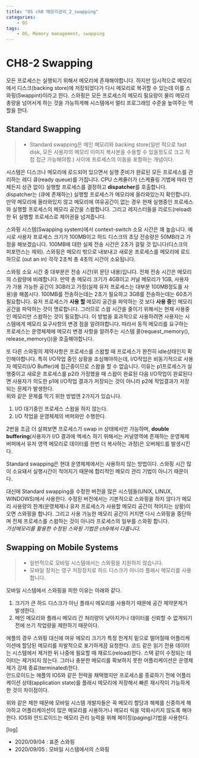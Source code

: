 ```yaml
---
title: "OS ch8 메모리관리_2_swapping"
categories:
    - OS
tags:
    - OS, Memory management, swapping
---
```


# CH8-2 Swapping
모든 프로세스는 실행되기 위해서 메모리에 존재해야합니다. 하지만 임시적으로 메모리에서 디스크(backing store)에 저장되었다가 다시 메모리로 복귀할 수 있는데 이를 스와핑(Swappint)이라고 한다. 스와핑은 모든 프로세스의 메모리 필요량이 물리 메모리 총량을 넘어서게 하는 것을 가능하게해 시스템에서 멀티 프로그래밍 수준을 높여주는 역할을 한다.

## Standard Swapping
> * Standard swapping은 메인 메모리와 backing store(일반 적으로 fast disk, 모든 사용자의 메모리 이미지 복사본을 수용할 수 있을정도로 크고 직접 접근 가능해야함.) 사이에 프로세스의 이동을 포함하는 개념이다.

시스템은 디스크나 메모리에 로드되어 있으면서 실행 준비가 완료된 모든 프로세스를 관리하는 레디 큐(ready queue)를 가집니다. CPU 스케쥴러가 (스케쥴링 기법에 따라 언제든지 상관 없이) 실행할 프로세스를 결정하고 **dispatcher**를 호출합니다. dispatcher는 (큐에 존재하는) 실행할 프로세스가 메모리에 올라와있는지 확인합니다. 만약 메모리에 올라와있지 않고 메모리에 여유공간이 없는 경우 현재 실행중인 프로세스와 실행할 프로세스의 메모리 공간을 스왑합니다. 그리고 레지스터들을 리로드(reload)한 뒤 실행할 프로세스로 제어권을 넘겨줍니다.   
   
스와핑 시스템(Swapping system)에서 context-switch 소요 시간은 꽤 높습니다. 
예시로 사용자 프로세스 크기가 100MB이고 하드 디스크의 초당 전송량은 50MB라고 가정을 해보겠습니다. 100MB에 대한 실제 전송 시간은 2초가 걸릴 것 입니다(디스크의 퍼포먼스는 제외). 스와핑은 메모리 밖으로 내보내고 새로운 프로세스를 메모리에 로드하므로 (out an in) 각각 2초씩 총 4초의 시간이 소요됩니다.

스와핑 소요 시간 중 대부분은 전송 시간(위 문단 내용)입니다. 전체 전송 시간은 메모리의 스왑량에 비례합니다. 만약 총 메모리 크기가 4GB이고 커널 메모리가 1GB, 사용자가 가용 가능한 공간이 3GB라고 가정(실제 유저 프로세스는 대부분 100MB정도를 사용)을 해봅시다. 100MB를 전송하는데는 2초가 필요하고 3GB를 전송하는데는 60초가 필요합니다. 유저 프로세스가 **사용 할** 메모리 공간을 파악하는 것 보다 **사용 중**인 메모리 공간을 파악하는 것이 명료합니다. 그러므로 스왑 시간을 줄이기 위해서는 현재 사용중인 메모리만 스왑하는 것이 필요합니다. 이 방법을 효과적으로 사용하려면 사용자는 시스템에게 메모리 요구사항의 변경 점을 알려야합니다. 따라서 동적 메모리를 요구하는 프로세스는 운영체제에 메모리 변경 사항을 알려주는 시스템 콜(request_memory(), release_memory())을 호출해야합니다.

또 다른 스와핑의 제약사항은 프로세스를 스왑할 때 프로세스가 완전히 idle상태인지 확인해야합니다. 특히 I/O작업 중인 상황을 조심해야하는데, I/O작업은 비동기적으로 사용자 메모리(I/O Buffer)에 접근중이므로 스왑을 할 수 없습니다. 이유는 p1프로세스가 실행중이고 새로운 프로세스를 p2라 가정했을 때 스왑이 완료된 다음 I/O작업이 완료된다면 사용자가 의도한 p1에 I/O작업 결과가 저장되는 것이 아니라 p2에 작업결과가 저장되는 문제가 발생한다.   
위와 같은 문제를 막기 위한 방법엔 2가지가 있습니다.   
1. I/O 대기중인 프로세스 스왑을 하지 않는다.
2. I/O 작업을 운영체제의 버퍼와만 수행한다.   

2번을 조금 더 살펴보면 프로세스가 swap in 상태에서만 가능하며, **double buffering**(사용자가 I/O 결과에 엑세스 하기 위해서는 커널영역에 존재하는 운영체제 버퍼에서 유저 영역 메모리로 데이터를 한번 더 복사하는 과정)은 오버헤드를 발생시킨다.

Standard swapping은 현대 운영체제에서는 사용하지 않는 방법이다. 스와핑 시간 많이 소요돼서 실행시간이 적어지기 때문에 합리적인 메모리 관리 기법이 아니기 때문이다.

대신에 Standard swapping을 수정한 버전을 많은 시스템들(UNIX, LINUX, WINDOWS)에서 사용한다. 수정된 버전에서는 기본적으로 스와핑을 하지 않다가 메모리 사용량의 한계(운영체제나 유저 프로세스가 사용할 메모리 공간이 적어지는 상황)이 오면 스와핑을 합니다. 그리고 사용 가능한 메모리 공간이 커지면 다시 스와핑을 중단하며 전체 프로세스를 스왑하는 것이 아니라 프로세스의 일부를 스와핑 합니다.   
*가상메모리를 활용한 수정된 스와핑 기법은 ch9에서 다룹니다.*

## Swapping on Mobile Systems
> * 일반적으로 모바일 시스템에서는 스와핑을 지원하지 않습니다.
> * 모바일 장치는 영구 저장장치로 하드 디스크가 아니라 플래시 메모리를 사용합니다.

모바일 시스템에서 스와핑을 피한 이유는 아래와 같다.
1. 크기가 큰 하드 디스크가 아닌 플래시 메모리를 사용하기 때문에 공간 제약문제가 발생한다.
2. 메인 메모리와 플래시 메모리 간 처리량이 낮아지거나 데이터를 신뢰할 수 없게되기 전에 쓰기 작업량을 제한하기 때문이다.   

애플의 경우 스와핑 대신에 여유 메모리 크기가 특정 한계치 밑으로 떨어질때 어플리케이션에 할당된 메모리를 자발적으로 포기하게끔 요청한다. 코드 같은 읽기 전용 데이터는 시스템에서 제거한 뒤 나중에 필요할 때 재로드(reload)한다. 스택 같이 수정되는 데이터는 제거되지 않는다. 그러나 충분한 메모리를 확보하지 못한 어플리케이션은 운영체제가 강제 종료(terminated)한다.   
안드로이드는 애플의 IOS와 같은 전략을 채택했지만 프로세스를 종료하기 전에 어플리케이션 상태(application state)를 플래시 메모리에 저장해서 빠른 재시작이 가능하게 한 것이 차이점이다.

위와 같은 제한 때문에 모바일 시스템 개발자들은 꼭 메모리 할당과 해제를 신중하게 해야하고 어플리케이션이 많은 메모리를 사용하거나 메모리 릭을 악화시키지 않도록 해야한다. IOS와 안드로이드는 메모리 관리 능력을 위해 페이징(paging)기법을 사용한다.


[log]
- 2020/09/04 : 표준 스와핑
- 2020/09/05 : 모바일 시스템에서의 스와핑